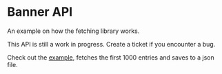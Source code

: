 # Banner API

An example on how the fetching library works.

This API is still a work in progress. Create a ticket if you encounter a bug.

Check out the [example](./example), fetches the first 1000 entries and saves to
a json file.
